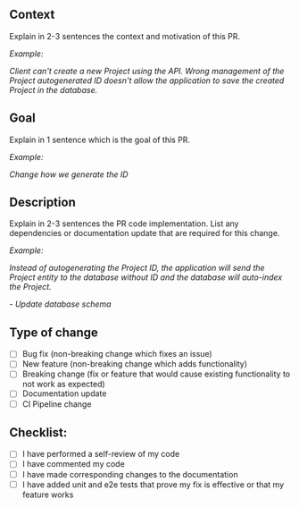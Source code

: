 ## Context

Explain in 2-3 sentences the context and motivation of this PR.

*Example:*

*Client can't create a new Project using the API. Wrong management of the Project autogenerated ID doesn't allow the application to save the created Project in the database.*


## Goal

Explain in 1 sentence which is the goal of this PR.

*Example:*

*Change how we generate the ID*

## Description

Explain in 2-3 sentences the PR code implementation. List any dependencies or documentation update that are required for this change.

*Example:*

*Instead of autogenerating the Project ID, the application will send the Project entity to the database without ID and the database will auto-index the Project.*

*- Update database schema*

## Type of change

- [ ] Bug fix (non-breaking change which fixes an issue)
- [ ] New feature (non-breaking change which adds functionality)
- [ ] Breaking change (fix or feature that would cause existing functionality to not work as expected)
- [ ] Documentation update
- [ ] CI Pipeline change 

## Checklist:

- [ ] I have performed a self-review of my code
- [ ] I have commented my code
- [ ] I have made corresponding changes to the documentation
- [ ] I have added unit and e2e tests that prove my fix is effective or that my feature works